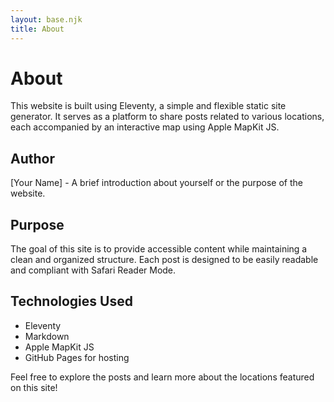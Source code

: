 ```yaml
---
layout: base.njk
title: About
---
```

# About

This website is built using Eleventy, a simple and flexible static site generator. It serves as a platform to share posts related to various locations, each accompanied by an interactive map using Apple MapKit JS.

## Author

[Your Name] - A brief introduction about yourself or the purpose of the website.

## Purpose

The goal of this site is to provide accessible content while maintaining a clean and organized structure. Each post is designed to be easily readable and compliant with Safari Reader Mode.

## Technologies Used

- Eleventy
- Markdown
- Apple MapKit JS
- GitHub Pages for hosting

Feel free to explore the posts and learn more about the locations featured on this site!